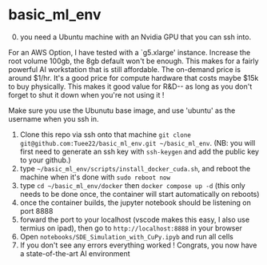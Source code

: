 # basic_ml_env

0) you need a Ubuntu machine with an Nvidia GPU that you can ssh into.

For an AWS Option, I have tested with a `g5.xlarge' instance. Increase the root volume 100gb, the 8gb default won't be enough. This makes for a fairly powerful AI workstation that is still affordable. The on-demand price is around $1/hr. It's a good price for compute hardware that costs maybe $15k to buy physically. This makes it good value for R&D-- as long as you don't forget to shut it down when you're not using it !

Make sure you use the Ubunutu base image, and use 'ubuntu' as the username when you ssh in.

1) Clone this repo via ssh onto that machine `git clone git@github.com:Tuee22/basic_ml_env.git ~/basic_ml_env`. (NB: you will first need to generate an ssh key with `ssh-keygen` and add the public key to your github.)
2) type `~/basic_ml_env/scripts/install_docker_cuda.sh`, and reboot the machine when it's done with `sudo reboot now`
3) type `cd ~/basic_ml_env/docker` then `docker compose up -d` (this only needs to be done once, the container will start automatically on reboots)
4) once the container builds, the jupyter notebook should be listening on port 8888
5) forward the port to your localhost (vscode makes this easy, I also use termius on ipad), then go to `http://localhost:8888` in your browser
6) Open `notebooks/SDE_Simulation_with_CuPy.ipyb` and run all cells
7) If you don't see any errors everything worked ! Congrats, you now have a state-of-the-art AI environment 
